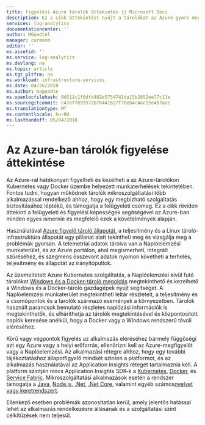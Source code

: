 ```yaml
---
title: Figyelési Azure tárolók áttekintés |} Microsoft Docs
description: Ez a cikk áttekintést nyújt a tárolókat az Azure gyors megérteni a fürtök állapotának és rendelkezésre állásának figyelése Azure-ban a különböző módszerekre.
services: log-analytics
documentationcenter: ''
author: MGoedtel
manager: carmonm
editor: ''
ms.assetid: ''
ms.service: log-analytics
ms.devlang: na
ms.topic: article
ms.tgt_pltfrm: na
ms.workload: infrastructure-services
ms.date: 04/26/2018
ms.author: magoedte
ms.openlocfilehash: 0d511c1f6dfd482e5754741da15b2852ee77c11e
ms.sourcegitcommit: c47ef7899572bf6441627f76eb4c4ac15e487aec
ms.translationtype: MT
ms.contentlocale: hu-HU
ms.lasthandoff: 05/04/2018
---
```

# <a name="overview-of-monitoring-containers-in-azure"></a>Az Azure-ban tárolók figyelése áttekintése
Az Azure-ral hatékonyan figyelheti és kezelheti a az Azure-tárolókon Kubernetes vagy Docker üzembe helyezett munkaterhelések tekintetében. Fontos tudni, hogyan működnek tárolók mikroszolgáltatási több alkalmazással rendelkező ahhoz, hogy egy megbízható szolgáltatás biztosításához léptékű, és támogatja a felügyeleti csomag. Ez a cikk röviden áttekinti a felügyeleti és figyelési képességek segítségével az Azure-ban minden egyes ismernie és megfelelő ezek a követelmények alapján.

Használatával [Azure figyelő tároló állapotát](monitoring-container-health.md), a teljesítmény és a Linux tároló-infrastruktúra állapotát egy pillanat alatt tekintheti meg és vizsgálja meg a problémák gyorsan. A telemetriai adatok tárolva van a Naplóelemzési munkaterület, és az Azure portálon, ahol megismerheti, integrált szűréséhez, és szegmens összevont adatok nyomon követheti a terhelés, teljesítmény és állapotát az irányítópultok.  

Az üzemeltetett Azure Kubernetes szolgáltatás, a Naplóelemzési kívül futó tárolókat [Windows és a Docker-tároló megoldás](../log-analytics/log-analytics-containers.md) megtekinthető és kezelhető a Windows és a Docker-tároló gazdagépek nyújt segítséget. A Naplóelemzési munkaterület megtekintheti leltár részleteit, a teljesítmény és a csomópontok és a tárolók származó események a környezetben. Tárolók használt parancsok bemutató részletes naplózási információk is megtekinthetők, és elháríthatja az tárolók megtekintésével és központosított naplók keresése anélkül, hogy a Docker vagy a Windows rendszerű távoli eléréséhez.

Körű vagy végpontok figyelés az alkalmazás eléréséhez bármely függőségi azt egy Azure vagy a helyi erőforrás, ellenőrizni kell az Azure-megfigyelőt vagy a Naplóelemzési.  Az alkalmazási rétegre ahhoz, hogy egy további tájékoztatáshoz állapotfigyelő mindkét szinten a platformot, és az alkalmazás használatával az Application Insights réteget tartalmaznia kell. A platform szintjén nincs Application Insights SDK-k a [Kubernetes]( https://github.com/Microsoft/ApplicationInsights-Kubernetes), [Docker](https://hub.docker.com/r/microsoft/applicationinsights/), és [Service Fabric](https://docs.microsoft.com/azure/service-fabric/service-fabric-diagnostics-event-analysis-appinsights). Mikroszolgáltatási alkalmazások esetén a rendszer támogatja a [Java](../application-insights/app-insights-java-get-started.md), [Node.js](../application-insights/app-insights-nodejs-quick-start.md), [.Net](../application-insights/app-insights-asp-net.md), [.Net Core](../application-insights/app-insights-asp-net-core.md), valamint egyéb számos[nyelvet vagy keretrendszert](../application-insights/app-insights-platforms.md). 

Ellenkező esetben problémák azonosítatlan kerül, amely jelentős hatással lehet az alkalmazás rendelkezésre állásának és a szolgáltatási szint célkitűzések nem teljesül.  
